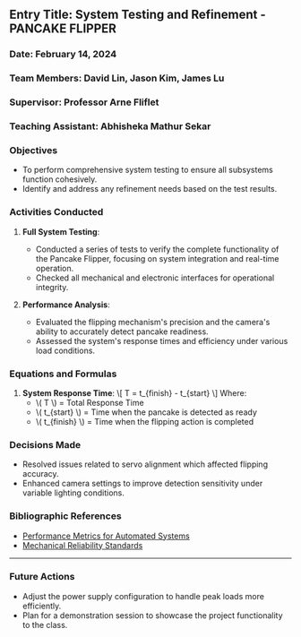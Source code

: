 ## Entry Title: System Testing and Refinement - PANCAKE FLIPPER
### Date: February 14, 2024
### Team Members: David Lin, Jason Kim, James Lu
### Supervisor: Professor Arne Fliflet
### Teaching Assistant: Abhisheka Mathur Sekar

### Objectives
- To perform comprehensive system testing to ensure all subsystems function cohesively.
- Identify and address any refinement needs based on the test results.

### Activities Conducted
1. **Full System Testing**:
    - Conducted a series of tests to verify the complete functionality of the Pancake Flipper, focusing on system integration and real-time operation.
    - Checked all mechanical and electronic interfaces for operational integrity.

2. **Performance Analysis**:
    - Evaluated the flipping mechanism's precision and the camera's ability to accurately detect pancake readiness.
    - Assessed the system's response times and efficiency under various load conditions.

### Equations and Formulas
1. **System Response Time**:
   \\[
   T = t_{finish} - t_{start}
   \\]
   Where:
   - \\( T \\) = Total Response Time
   - \\( t_{start} \\) = Time when the pancake is detected as ready
   - \\( t_{finish} \\) = Time when the flipping action is completed

### Decisions Made
- Resolved issues related to servo alignment which affected flipping accuracy.
- Enhanced camera settings to improve detection sensitivity under variable lighting conditions.

### Bibliographic References
- [Performance Metrics for Automated Systems](https://www.automationtesting.com)
- [Mechanical Reliability Standards](https://www.mechanicalengineering.net)

---

### Future Actions
- Adjust the power supply configuration to handle peak loads more efficiently.
- Plan for a demonstration session to showcase the project functionality to the class.
